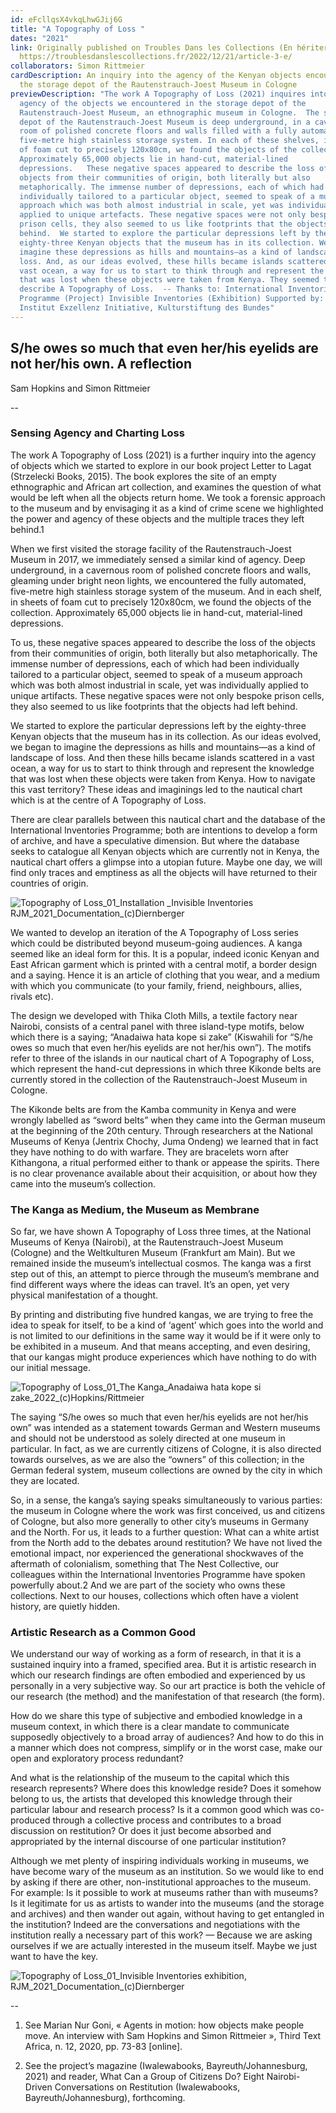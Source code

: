 ```yaml
---
id: eFcllqsX4vkqLhwGJij6G
title: "A Topography of Loss "
dates: "2021"
link: Originally published on Troubles Dans les Collections (En hériter, 2023)
  https://troublesdanslescollections.fr/2022/12/21/article-3-e/
collaborators: Simon Rittmeier
cardDescription: An inquiry into the agency of the Kenyan objects encountered in
  the storage depot of the Rautenstrauch-Joest Museum in Cologne
previewDescription: "The work A Topography of Loss (2021) inquires into the
  agency of the objects we encountered in the storage depot of the
  Rautenstrauch-Joest Museum, an ethnographic museum in Cologne.  The storage
  depot of the Rautenstrauch-Joest Museum is deep underground, in a cavernous
  room of polished concrete floors and walls filled with a fully automated,
  five-metre high stainless storage system. In each of these shelves, in sheets
  of foam cut to precisely 120x80cm, we found the objects of the collection.
  Approximately 65,000 objects lie in hand-cut, material-lined
  depressions.   These negative spaces appeared to describe the loss of the
  objects from their communities of origin, both literally but also
  metaphorically. The immense number of depressions, each of which had been
  individually tailored to a particular object, seemed to speak of a museum
  approach which was both almost industrial in scale, yet was individually
  applied to unique artefacts. These negative spaces were not only bespoke
  prison cells, they also seemed to us like footprints that the objects had left
  behind.  We started to explore the particular depressions left by the
  eighty-three Kenyan objects that the museum has in its collection. We began to
  imagine these depressions as hills and mountains—as a kind of landscape of
  loss. And, as our ideas evolved, these hills became islands scattered in a
  vast ocean, a way for us to start to think through and represent the knowledge
  that was lost when these objects were taken from Kenya. They seemed to
  describe A Topography of Loss.  -- Thanks to: International Inventories
  Programme (Project) Invisible Inventories (Exhibition) Supported by: Goethe
  Institut Exzellenz Initiative, Kulturstiftung des Bundes"
---
```

## S/he owes so much that even her/his eyelids are not her/his own. A reflection

Sam Hopkins and Simon Rittmeier

\--

### Sensing Agency and Charting Loss

The work A Topography of Loss (2021) is a further inquiry into the agency of objects which we started to explore in our book project Letter to Lagat (Strzelecki Books, 2015). The book explores the site of an empty ethnographic and African art collection, and examines the question of what would be left when all the objects return home. We took a forensic approach to the museum and by envisaging it as a kind of crime scene we highlighted the power and agency of these objects and the multiple traces they left behind.1

When we first visited the storage facility of the Rautenstrauch-Joest Museum in 2017, we immediately sensed a similar kind of agency. Deep underground, in a cavernous room of polished concrete floors and walls, gleaming under bright neon lights, we encountered the fully automated, five-metre high stainless storage system of the museum. And in each shelf, in sheets of foam cut to precisely 120x80cm, we found the objects of the collection. Approximately 65,000 objects lie in hand-cut, material-lined depressions.

To us, these negative spaces appeared to describe the loss of the objects from their communities of origin, both literally but also metaphorically. The immense number of depressions, each of which had been individually tailored to a particular object, seemed to speak of a museum approach which was both almost industrial in scale, yet was individually applied to unique artifacts. These negative spaces were not only bespoke prison cells, they also seemed to us like footprints that the objects had left behind.

We started to explore the particular depressions left by the eighty-three Kenyan objects that the museum has in its collection. As our ideas evolved, we began to imagine the depressions as hills and mountains—as a kind of landscape of loss. And then these hills became islands scattered in a vast ocean, a way for us to start to think through and represent the knowledge that was lost when these objects were taken from Kenya. How to navigate this vast territory? These ideas and imaginings led to the nautical chart which is at the centre of A Topography of Loss.

There are clear parallels between this nautical chart and the database of the International Inventories Programme; both are intentions to develop a form of archive, and have a speculative dimension. But where the database seeks to catalogue all Kenyan objects which are currently not in Kenya, the nautical chart offers a glimpse into a utopian future. Maybe one day, we will find only traces and emptiness as all the objects will have returned to their countries of origin.

![](/assets/topography-of-loss_01_installation-_invisible-inventories-rjm_2021_documentation_-c-diernberger.jpg "Topography of Loss_01_Installation _Invisible Inventories RJM_2021_Documentation_(c)Diernberger")

We wanted to develop an iteration of the A Topography of Loss series which could be distributed beyond museum-going audiences. A kanga seemed like an ideal form for this. It is a popular, indeed iconic Kenyan and East African garment which is printed with a central motif, a border design and a saying. Hence it is an article of clothing that you wear, and a medium with which you communicate (to your family, friend, neighbours, allies, rivals etc).

The design we developed with Thika Cloth Mills, a textile factory near Nairobi, consists of a central panel with three island-type motifs, below which there is a saying; “Anadaiwa hata kope si zake” (Kiswahili for “S/he owes so much that even her/his eyelids are not her/his own”). The motifs refer to three of the islands in our nautical chart of A Topography of Loss, which represent the hand-cut depressions in which three Kikonde belts are currently stored in the collection of the Rautenstrauch-Joest Museum in Cologne.

The Kikonde belts are from the Kamba community in Kenya and were wrongly labelled as “sword belts” when they came into the German museum at the beginning of the 20th century. Through researchers at the National Museums of Kenya (Jentrix Chochy, Juma Ondeng) we learned that in fact they have nothing to do with warfare. They are bracelets worn after Kithangona, a ritual performed either to thank or appease the spirits. There is no clear provenance available about their acquisition, or about how they came into the museum’s collection.



### The Kanga as Medium, the Museum as Membrane

So far, we have shown A Topography of Loss three times, at the National Museums of Kenya (Nairobi), at the Rautenstrauch-Joest Museum (Cologne) and the Weltkulturen Museum (Frankfurt am Main). But we remained inside the museum’s intellectual cosmos. The kanga was a first step out of this, an attempt to pierce through the museum’s membrane and find different ways where the ideas can travel. It’s an open, yet very physical manifestation of a thought.

By printing and distributing five hundred kangas, we are trying to free the idea to speak for itself, to be a kind of ‘agent’ which goes into the world and is not limited to our definitions in the same way it would be if it were only to be exhibited in a museum. And that means accepting, and even desiring, that our kangas might produce experiences which have nothing to do with our initial message.

![](/assets/topography-of-loss_01_the-kanga_anadaiwa-hata-kope-si-zake_2022_-c-hopkins-rittmeier.jpg "Topography of Loss_01_The Kanga_Anadaiwa hata kope si zake_2022_(c)Hopkins/Rittmeier")

The saying “S/he owes so much that even her/his eyelids are not her/his own” was intended as a statement towards German and Western museums and should not be understood as solely directed at one museum in particular. In fact, as we are currently citizens of Cologne, it is also directed towards ourselves, as we are also the “owners” of this collection; in the German federal system, museum collections are owned by the city in which they are located.

So, in a sense, the kanga’s saying speaks simultaneously to various parties: the museum in Cologne where the work was first conceived, us and citizens of Cologne, but also more generally to other city’s museums in Germany and the North. For us, it leads to a further question: What can a white artist from the North add to the debates around restitution? We have not lived the emotional impact, nor experienced the generational shockwaves of the aftermath of colonialism, something that The Nest Collective, our colleagues within the International Inventories Programme have spoken powerfully about.2 And we are part of the society who owns these collections. Next to our houses, collections which often have a violent history, are quietly hidden.



### Artistic Research as a Common Good

We understand our way of working as a form of research, in that it is a sustained inquiry into a framed, specified area. But it is artistic research in which our research findings are often embodied and experienced by us personally in a very subjective way. So our art practice is both the vehicle of our research (the method) and the manifestation of that research (the form).

How do we share this type of subjective and embodied knowledge in a museum context, in which there is a clear mandate to communicate supposedly objectively to a broad array of audiences? And how to do this in a manner which does not compress, simplify or in the worst case, make our open and exploratory process redundant?

And what is the relationship of the museum to the capital which this research represents? Where does this knowledge reside? Does it somehow belong to us, the artists that developed this knowledge through their particular labour and research process? Is it a common good which was co-produced through a collective process and contributes to a broad discussion on restitution? Or does it just become absorbed and appropriated by the internal discourse of one particular institution?

Although we met plenty of inspiring individuals working in museums, we have become wary of the museum as an institution. So we would like to end by asking if there are other, non-institutional approaches to the museum. For example: Is it possible to work at museums rather than with museums? Is it legitimate for us as artists to wander into the museums (and the storage and archives) and then wander out again, without having to get entangled in the institution? Indeed are the conversations and negotiations with the institution really a necessary part of this work? — Because we are asking ourselves if we are actually interested in the museum itself. Maybe we just want to have the key.

![](/assets/topography-of-loss_01_invisible-inventories-exhibition-rjm_2021_documentation_-c-diernberger.jpg "Topography of Loss_01_Invisible Inventories exhibition, RJM_2021_Documentation_(c)Diernberger")

\--

1. See Marian Nur Goni, « Agents in motion: how objects make people move. An interview with Sam Hopkins and Simon Rittmeier », Third Text Africa, n. 12, 2020, pp. 73-83 \[online].

2. See the project’s magazine (Iwalewabooks, Bayreuth/Johannesburg, 2021) and reader, What Can a Group of Citizens Do? Eight Nairobi-Driven Conversations on Restitution (Iwalewabooks, Bayreuth/Johannesburg), forthcoming.
